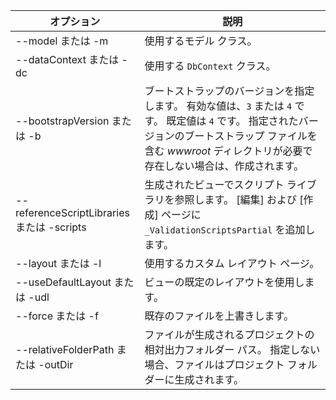 <!-- Options common to Razor Pages and Controller -->
| オプション               | 説明|
| ----------------- | ------------ |
| --model または -m  | 使用するモデル クラス。 |
| --dataContext または -dc  | 使用する `DbContext` クラス。 |
| --bootstrapVersion または -b  | ブートストラップのバージョンを指定します。 有効な値は、`3` または `4` です。 既定値は `4` です。 指定されたバージョンのブートストラップ ファイルを含む *wwwroot* ディレクトリが必要で存在しない場合は、作成されます。 |
| --referenceScriptLibraries または -scripts |  生成されたビューでスクリプト ライブラリを参照します。 [編集] および [作成] ページに `_ValidationScriptsPartial` を追加します。 |
| --layout または -l | 使用するカスタム レイアウト ページ。 |
| --useDefaultLayout または -udl | ビューの既定のレイアウトを使用します。 |
| --force または -f | 既存のファイルを上書きします。 |
| --relativeFolderPath または -outDir | ファイルが生成されるプロジェクトの相対出力フォルダー パス。 指定しない場合、ファイルはプロジェクト フォルダーに生成されます。 |